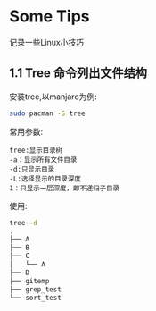 # Some Tips

记录一些Linux小技巧

## 1.1 Tree 命令列出文件结构

安装tree,以manjaro为例:

```sh
sudo pacman -S tree
```

常用参数:

```
tree:显示目录树 
-a：显示所有文件目录
-d:只显示目录 
-L:选择显示的目录深度 
1：只显示一层深度，即不递归子目录
```

使用:

```sh
tree -d
.
├── A
├── B
├── C
│   └── A
├── D
├── gitemp
├── grep_test
└── sort_test
```



